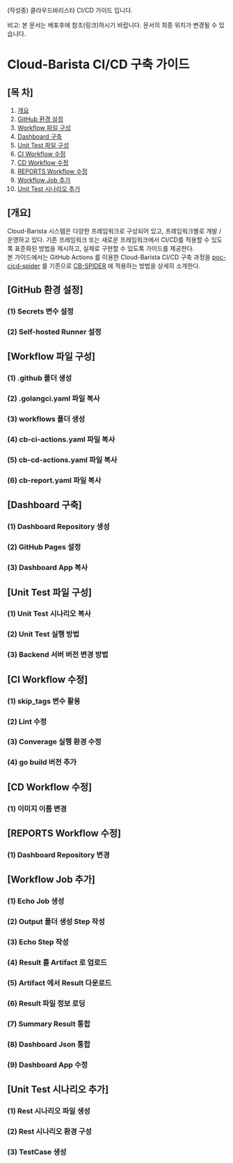 (작성중) 클라우드바리스타 CI/CD 가이드 입니다.

비고: 본 문서는 배포후에 참조(링크)하시기 바랍니다. 문서의 최종 위치가 변경될 수 있습니다.

# Cloud-Barista CI/CD 구축 가이드

## [목 차]

1. [개요](#개요)
2. [GitHub 환경 설정](#GitHub-환경-설정)
3. [Workflow 파일 구성](#Workflow-파일-구성)
4. [Dashboard 구축](#Dashboard-구축)
5. [Unit Test 파일 구성](#Unit-Test-파일-구성)
6. [CI Workflow 수정](#CI-Workflow-구축)
7. [CD Workflow 수정](#CD-Workflow-구축)
8. [REPORTS Workflow 수정](#REPORTS-Workflow-구축)
9. [Workflow Job 추가](#Workflow-Job-추가)
10. [Unit Test 시나리오 추가](#Unit-Test-시나리오-추가)

## [개요]

Cloud-Barista 시스템은 다양한 프레임워크로 구성되어 있고, 프레임워크별로 개발 / 운영하고 있다. 기존 프레임워크 또는 새로운 프레임워크에서 CI/CD를 적용할 수 있도록 표준화된 방법을 제시하고, 실제로 구현할 수 있도록 가이드를 제공한다.  
본 가이드에서는 GitHub Actions 를 이용한 Cloud-Barista CI/CD 구축 과정을 [poc-cicd-spider](https://github.com/cloud-barista/poc-cicd-spider/tree/master/.github/workflows) 를 기준으로 [CB-SPIDER](https://github.com/cloud-barista/cb-spider) 에 적용하는 방법을 상세히 소개한다.

## [GitHub 환경 설정]

### (1) Secrets 변수 설정

### (2) Self-hosted Runner 설정

## [Workflow 파일 구성]

### (1) .github 폴더 생성

### (2) .golangci.yaml 파일 복사

### (3) workflows 폴더 생성

### (4) cb-ci-actions.yaml 파일 복사

### (5) cb-cd-actions.yaml 파일 복사

### (6) cb-report.yaml 파일 복사

## [Dashboard 구축]

### (1) Dashboard Repository 생성

### (2) GitHub Pages 설정

### (3) Dashboard App 복사

## [Unit Test 파일 구성]

### (1) Unit Test 시나리오 복사

### (2) Unit Test 실행 방법

### (3) Backend 서버 버전 변경 방법

## [CI Workflow 수정]

### (1) skip_tags 변수 활용

### (2) Lint 수정

### (3) Converage 실행 환경 수정

### (4) go build 버전 추가

## [CD Workflow 수정]

### (1) 이미지 이름 변경

## [REPORTS Workflow 수정]

### (1) Dashboard Repository 변경

## [Workflow Job 추가]

### (1) Echo Job 생성

### (2) Output 폴더 생성 Step 작성

### (3) Echo Step 작성

### (4) Result 를 Artifact 로 업로드

### (5) Artifact 에서 Result 다운로드

### (6) Result 파일 정보 로딩

### (7) Summary Result 통합

### (8) Dashboard Json 통합

### (9) Dashboard App 수정

## [Unit Test 시나리오 추가]

### (1) Rest 시나리오 파일 생성

### (2) Rest 시나리오 환경 구성

### (3) TestCase 생성
